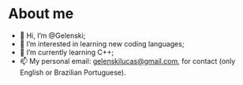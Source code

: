# About me

- 👋 Hi, I’m @Gelenski;
- 👀 I’m interested in learning new coding languages;
- 🌱 I’m currently learning C++;
- 📫 My personal email: gelenskilucas@gmail.com, for contact (only English or Brazilian Portuguese).

<!---
Gelenski/Gelenski is a ✨ special ✨ repository because its `README.md` (this file) appears on your GitHub profile.
You can click the Preview link to take a look at your changes.
--->
